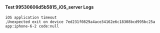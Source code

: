 #### Test 99530606d5b5815_iOS_server Logs


```
iOS application timeout
,Unexpected exit on device 7ed231f0829a4ace34162e6c18308bcd995bc25a app:iphone-6-2 code:null
```

